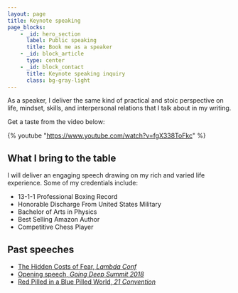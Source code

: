 ```yaml
---
layout: page
title: Keynote speaking
page_blocks:
    - _id: hero_section
      label: Public speaking
      title: Book me as a speaker
    - _id: block_article
      type: center
    - _id: block_contact
      title: Keynote speaking inquiry
      class: bg-gray-light
---
```


As a speaker, I deliver the same kind of practical and stoic perspective on life, mindset, skills, and interpersonal relations that I talk about in my writing.

Get a taste from the video below:

{% youtube "https://www.youtube.com/watch?v=fgX338ToFkc" %}

## What I bring to the table

I will deliver an engaging speech drawing on my rich and varied life experience. Some of my credentials include:

- 13-1-1 Professional Boxing Record
- Honorable Discharge From United States Military
- Bachelor of Arts in Physics
- Best Selling Amazon Author
- Competitive Chess Player

## Past speeches

- [The Hidden Costs of Fear, *Lambda Conf*](https://www.youtube.com/watch?v=17rgUgdZHgg)
- [Opening speech, *Going Deep Summit 2018*](https://www.youtube.com/watch?v=fgX338ToFkc)
- [Red Pilled in a Blue Pilled World, *21 Convention*](https://www.youtube.com/watch?v=6ShXCepXJ-c)
